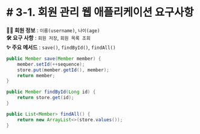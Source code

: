 # # 3-1. 회원 관리 웹 애플리케이션 요구사항

**🧑‍💼 회원 정보** : ```이름(username)```, ```나이(age)```  
**🛠 요구 사항** : ```회원 저장```, ```회원 목록 조회```  
**✨ 주요 메서드** : ```save()```, ```findById()```, ```findAll()```

```java
public Member save(Member member) {
    member.setId(++sequence);
    store.put(member.getId(), member);
    return member;
}
```

```java
public Member findById(Long id) {
    return store.get(id);
}
```
```java
public List<Member> findAll() {
    return new ArrayList<>(store.values());
}
```
